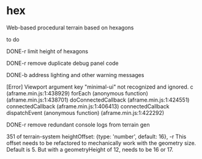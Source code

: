 # hex
Web-based procedural terrain based on hexagons

to do

DONE-r limit height of hexagons

DONE-r remove duplicate debug panel code

DONE-b address lighting and other warning messages

[Error] Viewport argument key "minimal-ui" not recognized and ignored.
	c (aframe.min.js:1:438929)
	forEach
	(anonymous function) (aframe.min.js:1:438701)
	doConnectedCallback (aframe.min.js:1:424551)
	connectedCallback (aframe.min.js:1:406413)
	connectedCallback
	dispatchEvent
	(anonymous function) (aframe.min.js:1:422292)

DONE-r remove redundant console logs from terrain gen


351 of terrain-system
       heightOffset: {type: 'number', default: 16},
-r  This offset needs to be refactored to mechanically
    work with the geometry size. Default is 5. But with
    a geometryHeight of 12, needs to be 16 or 17.
